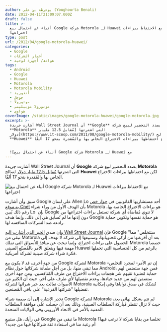 ```yaml
---
author: يوغرطة بن علي (Youghourta Benali)
date: 2012-04-11T21:09:07.000Z
draft: false
title: >-
  أنباء عن احتمال بيع Google شركة Motorola لـ Huawei مع الاحتفاظ ببراءات
  اختراعها
type: post
url: /2012/04/google-motorola-huawei/
categories:
  - Google
  - أخبار الشركات
  - هواتف/ أجهزة لوحية
tags:
  - Android
  - Google
  - Huawei
  - Motorola
  - Motorola Mobility
  - أندوريد
  - جوجل
  - موتورولا
  - موتورولا موبيليتي
  - هواوي
coverImage: /static/images/google-motorola-huawei/google-motorola.jpg
excerpt: >-
  أشارت جريدة Wall Street Journal أن **Google** بصدد التحضير لبيع شركة
  **Motorola** التي اشترتها [مُقابل 12.5 مليار
  دولار](https://www.it-scoop.com/2011/08/google-motorola-mobility/) لصالح
  **Huawei** لكن مع احتفاظها ببراءات الاختراع الخاص بها والمُقدرة بنحو 17 ألفًا.


  ![أنباء عن احتمال بيع Google شركة Motorola لـ Huawei مع
---
```

أشارت جريدة Wall Street Journal أن **Google** بصدد التحضير لبيع شركة **Motorola** التي اشترتها [مُقابل 12.5 مليار دولار](https://www.it-scoop.com/2011/08/google-motorola-mobility/) لصالح **Huawei** لكن مع احتفاظها ببراءات الاختراع الخاص بها والمُقدرة بنحو 17 ألفًا.

![أنباء عن احتمال بيع Google شركة Motorola لـ Huawei مع الاحتفاظ ببراءات اختراعها](/static/images/google-motorola-huawei/google-motorola.jpg)

سبق وأن أشارت Google على لسان Allen Lo أحد مستشاريها القانونيين في [حوار خص به موقع Cnet](http://news.cnet.com/8301-1023\_3-57409828-93/yes-google-needed-motorola-for-the-patents/) بأن الهدف الأول من وراء شراء Motorola هو براءات الاختراع الخاصة بها، رغم ذلك يُبين Lo  بإن Google لا تنوي مُقاضاة أي شركة تستغل براءات اختراعها من دون إذنها ما لم تُسابق هي إلى ذلك، وإنما هدف Google هو حماية نفسها وتكوين حماية رادعة ضد الشركات المنافسة لها.

وإن صدق [الخبر الذي أشارت إليه Wall Street Journal](http://online.wsj.com/article_email/SB10001424052702304587704577335990254389120-lMyQjAxMTAyMDEwMDExNDAyWj.html) فإن Google "ستتخلص" مما تبقى من Motorola بعد أن أفرغتها من أزكى مُحتوياتها، وستبيعها إلى شركة لا تهدف إلى الحصول على براءات اختراع، وإنما تبحث عن منافذ للأسواق التي تملك Motorola حصصا مهمة فيها ويتعلق الأمر بالمُصنّع الصيني Huawei بالرغم من كل الحساسية التي تحملها فكرة شراء شركة صينية لشركة أمريكية.

من جهة أخرى، قد لا يكون بيع Google لشركة Motorola –إن تم الأمر- لمجرد التخلص مما تبقى منها، بل من أجل طمأنة شركائها حول نظام Android، فمن جهة ستضمن لهم حماية مُعتبرة تقيهم شر هجمات براءات الاختراع من طرف المُنافسين، ومن جهة أخرى ستضمن لهم من جديد حيادها، وعدم تفضيلها لأي طرف على آخر، حيث أن الكثير من الأصوات تعالت بعد خبر شرائها لشركة Motorola تُشكك في صدق نواياها وفي إمكانية تفضيلها "شركتها الفرعية" على باقي المُصنعين.

تجدر الإشارة إلى أن صفقة شراء Google لشركة Motorola لم تتم بشكل نهائي بعد، حيث لا تزال تنتظر مُباركة السلطات الصينية، وذلك بعد أن حصلت على موافقة السلطات المعنية بالأمر في الاتحاد الأوروبي وفي الولايات المتحدة.

في رأيك، هل ستبيع Google ما تبقى من Motorola تخلصا من بقايا شركة لا ترغب فيها؟ أم رغبة منا في استعادة ثقة شركائها فيها من جديد؟
